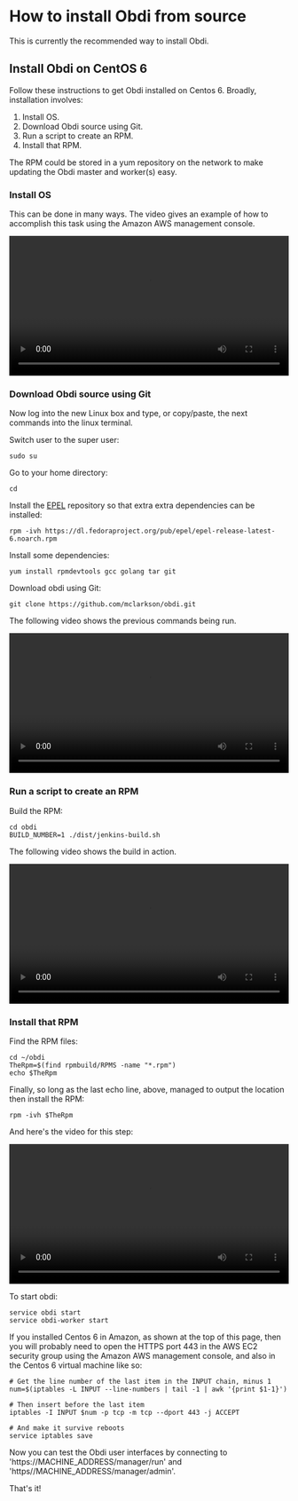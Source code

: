 # How to install Obdi from source

This is currently the recommended way to install Obdi.

## Install Obdi on CentOS 6

Follow these instructions to get Obdi installed on Centos 6. Broadly,
installation involves:

1. Install OS.
2. Download Obdi source using Git.
3. Run a script to create an RPM.
4. Install that RPM.

The RPM could be stored in a yum repository on the network to make
updating the Obdi master and worker(s) easy.

### Install OS

This can be done in many ways. The video gives an example of how to accomplish
this task using the Amazon AWS management console.

<video src="/videos/centos6install_installos.webm" style="width: 100%" controls preload></video>

### Download Obdi source using Git

Now log into the new Linux box and type, or copy/paste, the next commands
into the linux terminal.

Switch user to the super user:

```
sudo su
```

Go to your home directory:

```
cd
```

Install the [EPEL](https://fedoraproject.org/wiki/EPEL) repository so that
extra extra dependencies can be installed:

```
rpm -ivh https://dl.fedoraproject.org/pub/epel/epel-release-latest-6.noarch.rpm
```

Install some dependencies:

```
yum install rpmdevtools gcc golang tar git
```

Download obdi using Git:

```
git clone https://github.com/mclarkson/obdi.git
```

The following video shows the previous commands being run.

<video src="/videos/centos6install_downloadsource.webm" style="width: 100%" controls preload></video>

### Run a script to create an RPM

Build the RPM:

```
cd obdi
BUILD_NUMBER=1 ./dist/jenkins-build.sh
```

The following video shows the build in action.

<video src="/videos/centos6install_runscript.webm" style="width: 100%" controls preload></video>

### Install that RPM

Find the RPM files:

```
cd ~/obdi
TheRpm=$(find rpmbuild/RPMS -name "*.rpm")
echo $TheRpm
```

Finally, so long as the last echo line, above, managed to
output the location then install the RPM:

```
rpm -ivh $TheRpm
```

And here's the video for this step:

<video src="/videos/centos6install_installrpm.webm" style="width: 100%" controls preload></video>

To start obdi:

```
service obdi start
service obdi-worker start
```

If you installed Centos 6 in Amazon, as shown at the top of this page, then you will probably need to open the HTTPS port 443 in the AWS EC2 security group using the Amazon AWS management console, and also in the Centos 6 virtual machine like so:

```
# Get the line number of the last item in the INPUT chain, minus 1
num=$(iptables -L INPUT --line-numbers | tail -1 | awk '{print $1-1}')

# Then insert before the last item
iptables -I INPUT $num -p tcp -m tcp --dport 443 -j ACCEPT

# And make it survive reboots
service iptables save
```

Now you can test the Obdi user interfaces by connecting to 'https://MACHINE_ADDRESS/manager/run' and 'https//MACHINE_ADDRESS/manager/admin'.

That's it!

